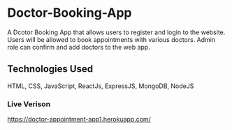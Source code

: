 # Doctor-Booking-App

A Dcotor Booking App that allows users to register and login to the website. Users will be allowed to book appointments with various doctors. Admin role can confirm and add doctors to the web app.


## Technologies Used

HTML, CSS, JavaScript, ReactJs, ExpressJS, MongoDB, NodeJS

### Live Verison

https://doctor-appointment-app1.herokuapp.com/

